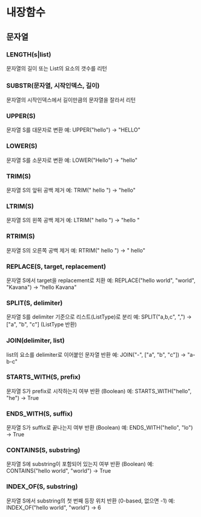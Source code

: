 # 내장함수

## 문자열

### LENGTH(s|list)

문자열의 길이 또는 List의 요소의 갯수를 리턴

### SUBSTR(문자열, 시작인덱스, 길이)

문자열의 시작인덱스에서 길이만큼의 문자열을 잘라서 리턴

### UPPER(S)

문자열 S를 대문자로 변환
예: UPPER("hello") → "HELLO"

### LOWER(S)

문자열 S를 소문자로 변환
예: LOWER("Hello") → "hello"

### TRIM(S)

문자열 S의 앞뒤 공백 제거
예: TRIM(" hello ") → "hello"

### LTRIM(S)

문자열 S의 왼쪽 공백 제거
예: LTRIM(" hello ") → "hello "

### RTRIM(S)

문자열 S의 오른쪽 공백 제거
예: RTRIM(" hello ") → " hello"

### REPLACE(S, target, replacement)

문자열 S에서 target을 replacement로 치환
예: REPLACE("hello world", "world", "Kavana") → "hello Kavana"

### SPLIT(S, delimiter)

문자열 S를 delimiter 기준으로 리스트(ListType)로 분리
예: SPLIT("a,b,c", ",") → ["a", "b", "c"] (ListType 반환)

### JOIN(delimiter, list)

list의 요소를 delimiter로 이어붙인 문자열 반환
예: JOIN("-", ["a", "b", "c"]) → "a-b-c"

### STARTS_WITH(S, prefix)

문자열 S가 prefix로 시작하는지 여부 반환 (Boolean)
예: STARTS_WITH("hello", "he") → True

### ENDS_WITH(S, suffix)

문자열 S가 suffix로 끝나는지 여부 반환 (Boolean)
예: ENDS_WITH("hello", "lo") → True

### CONTAINS(S, substring)

문자열 S에 substring이 포함되어 있는지 여부 반환 (Boolean)
예: CONTAINS("hello world", "world") → True

### INDEX_OF(S, substring)

문자열 S에서 substring의 첫 번째 등장 위치 반환 (0-based, 없으면 -1)
예: INDEX_OF("hello world", "world") → 6
